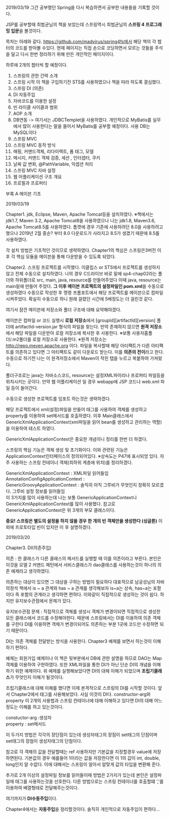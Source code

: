 2019/03/19 그간 공부했던 Spring을 다시 복습하면서 공부한 내용들을 기록할 것이다.

JSP를 공부할때 최범균님의 책을 보았는데 스프링역시 최범균님의 <b>스프링 4 프로그래밍 입문</b>을 볼것이다. 

목차는 아례와 같다.
https://github.com/madvirus/spring4fs에서 해당 책의 각 쳅터의 코드를 받아볼 수있다.
현재 페이지는 직접 손으로 코딩하면서 모르는 것들을 주석을 달고 다시 한번 정리하기 위해
만든 개인적인 페이지이다.

하루에 2개의 쳅터씩 할 예정이다.

1. 스프링의 관한 간략 소개
2. 스프링 시작 이 책을 구입하기전 STS를 사용하였으나 책을 따라 하도록 결심했다.
3. 스프링 DI (의존)
4. DI 자동주입
5. 자바코드를 이용한 설정 
6. 빈 라이클 사이클과 범위
7. AOP 소개
8. DB연동 -> 여기서는 JDBCTemplet을 사용하였다. 개인적으로 MyBatis를 실무에서 많이 사용한다는 말을 들어서 MyBatis를 공부할 예정이다.
사용 DB는 MySQL이다
9. 스프링 MVC
10. 스프링 MVC 동작 방식
11. 매핑, 커맨드객체, 리다이렉트, 폼 태그, 모델
12. 메시지, 커맨드 객체 검증, 세션 , 인터셉터, 쿠키
13. 날짜 값 변화, @PathVariable, 익셉션 처리
14. 스프링 MVC 자바 설정
15. 웹 어플리케이션 구조 개요
16. 프로필과 프로퍼티

부록 A 메이븐 기초

2019/03/19 

Chapter1. jdk, Eclipse, Maven, Apache Tomcat등을 설치하였다.
※책에서는 jdk1.7, Maven 3.2, Apache Tomcat8을 사용하였으나
나는 jdk1.8, Maven3.6, Apache Tomcat8.5를 사용하였다. 톰캣에 경우 기존에 사용하려던 8.0을 사용하려고 했으나
2019년 2월 중순? 부터 8.0 다운로드가 사라지고 8.5가 생겼기 때문에 8.5를 사용하였다.

각 설치 방법은 기초적인 것이므로 생략하였다.
Chapter1의 핵심은 스프링은3버전 이후 각 핵심 모듈을 메이븐을 통해 다운받을 수 있도록 되었다. 


Chapter2. 스프링 프로젝트를 시작했다. 
이클립스 or STS에서 프로젝트를 생성하지 않고 전체 수동으로 설치하였다. 
나의 경우 C드라이브 바로 밑에 sp4-chap02라는 폴더와 하위폴더로 src, main, java, resource를 만들어주었다
이때 java, resource는 main밑에 만들어 주었다. <b>그 이후 메이븐 프로젝트의 설정파일인 pom.xml</b>을 수동으로 생성하였다
수동으로 작성한 후 명령 프롬포트에서 해당 프로젝트를 메이븐으로 컴파일 시켜주었다.
확실히 수동으로 하니 원래 걸렸던 시간에 5배정도는 더 걸린것 같다.

여기서 잠깐 메이븐에 저장소와 폴더 구조에 대해 요약해야겠다.

메이븐은 컴파일 or 코드 실행시 <b>로컬 저장소</b>에서 [groupId]\[artifactId]\[version] 폴더에 artifactId-version.jar 형식의 파일을 찾는다.
만약 존재하지 않으면 <b>원격 저장소</b>에서 해당 파일을 다운받아 로컬 저장소에 복사한 후 사용한다.
※보통 사용자홈폴더/.m2폴더를 로컬 저장소로 사용한다.
※원격 저장소는 http://repo.meven.apache.org 이다. 파일을 복사할때 해당 아티팩트가 다른 아티팩트를 의존하고 있다면 그 아티팩트도 같이 다운로드 받는다. 이를 <b>의존의 전이</b>라고 한다. 수동으로 하기전 나는 이 원격저장소에서 Maven이 적힌 탭을 누르고 복붙하여 가져왔다.

폴더구조로는 java는 자바소스코드, resource는 설정XML파이리나 프로퍼티 파일등을 위치시키는 곳이다.
만약 웹 어플리케이션 일 경우 webapp에 JSP 코드나 web.xml 파일 등이 들어간다.

수동으로 생성한 프로젝트를 임포트 하는것은 생략하겠다.

해당 프로젝트에서 xml(설정)파일을 만들어 <bean>태그를 사용하여 객체를 생성하고 property를 이용하여 set메서드를 호출하였다.
이후 Main클래스에서 GenericXmlApplicationContext(xml파일을 읽어 bean를 생성하고 관리하는 역할)을 이용하여 테스트 하였다.
  
GenericXmlApplicationContext은 중요한 개념이니 정리를 한번 더 하겠다.

스프링의 핵심 기능은 객체 생성 및 초기화이다.
이와 관련된 기능은 ApplicationContext인터페이스의 정의되어있다. 
※상속도는 P47에 표시되엉 있다.
자주 사용하는 스프링 컨테이너 객체(최하위 계층에 위치)를 정리하겠다.

GenericXmlApplicationContext : XML파일 읽어들임 <br>
AnnotationConfigApplicationContext : <br>
GenericGroovyApplicationContext : 솔직히 아직 그루비가 무엇인지 정확히 모르겠다. 그루비 설정 정보를 읽어들임 <br>
이 3가지를 많이 사용하는데 나는 보통 GenericApplicationContext나 GenericXmlApplicationContext를 많이 사용했다.
참고로 GenericApplicationContext은 위 3개의 부모 클래스이다.

<b>중요! 스프링은 별도의 설정을 하지 않을 경우 한 개의 빈 객체만을 생성한다 (싱글톤)</b> 이외에 프로토타입 빈이 있지만 이 후 설명하겠다.

2019/03/20

Chapter3. DI(의존주입)

의존 : 한 클래스가 다른 클래스의 메서드를 실행할 때 이를 의존이라고 부른다. 본인은 이것을 모델 2 커맨드 패턴에서 서비스클래스가 dao클래스를 사용하는것이 하나의 의존 예제라고 생각하였다.

의존하는 대상이 있으면 그 대상을 구하는 방법이 필요하다 대표적으로 
남궁성님의 자바의정석 책에서 is ~ a 관계와 has ~ a 관계를 생각해보자 is~a는 상속, has~a는 포함이다 즉 포함의 관계라고 생각하면 편하다.
이와같이 직접적으로 생성하는 것이 쉽다. 하지만 유지보수관점에서 문제가 있다.

유지보수관점 문제 : 직접적으로 객체를 생성시 객체가 변경이되면 직접적으로 생성한 모든 클래스에서 코드를 수정해야한다.
때문에 스프링에서는 DI를 이용하여 의존 객체를 구한다 DI를 이용하면 객체가 변경이되어도 의존하는 부분 1곳에 코드만 수정하면 되기 때문이다.

DI는 의존 객체를 전달받는 방식을 사용한다. Chapter3 예제를 보면서 하는것이 이해하기 편하다.

예제는 회원가입 예제이나 이 책은 뒷부분에서 DB에 관한 설명을 하므로 DAO는 Map객체를 이용하여 구현하였다.
또한 XML파일을 통한 DI가 아닌 단순 DI의 개념을 이해하기 위한 예제이다.
위 예제를 실행해보았다면 DI의 대헤 이해가 되었으며 <b>조립기클래스</b>가 무엇인지 이해가 될것이다. 

조립기클래스에 대해 이해를 했다면 이제 본격적으로 스프링의 DI를 시작할 것이다.
앞서 Chapter2에서 <bean>태그를 사용해보았다. 사실 이것이 DI다.
constructor-arg와 property 이 2개의 사용법과 스프링 컨테이너에 대헤 이해하고 있다면 DI의 대해 어느정도는 이해를 하고 있는것이다.

constuctor-arg :생성자 <br>
property : set메서드 <br>

이 두가지 방법은 각각의 장단점이 있는데 생성자태그의 장점이 set태그의 단점이며 set태그의 장점이 생성자태그의 단점이다.

참고로 각 객체의 값을 전달할때는 ref 사용하지만 기본값을 지정할경우 value에 저장하면된다.
기본값의 경우 예를들어 1이라는 값을 저장한다면 이 1의 값이 int, double, long인지 알 수없다.
이에 대해서는 스프링이 알아서 알맞게 값의 타입을 변환해 준다.

추가로 2개 이상의 설정파일 정보를 읽어들이때 방법은 2가지가 있는데
본인은 설정파일에 <import> 태그를 사용하는것을 선호한다.
다른 방법으로는 스프링 컨테이너를 호출할떄 ','를 이용하여 배열형태로 전달해주는것이다.
 
여기까지가 <b>DI수동주입</b>이다.

Chapter4에서는 <b>자동주입</b>을 정리할것이다. 솔직히 개인적으로 자동주입이 편하다...



